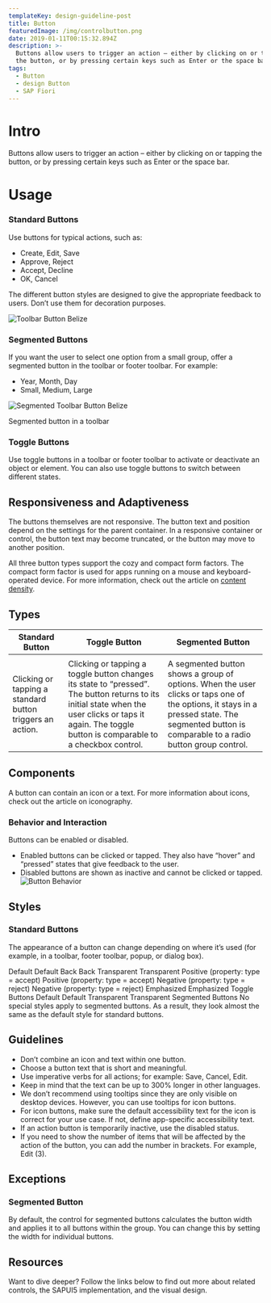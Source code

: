 ```yaml
---
templateKey: design-guideline-post
title: Button
featuredImage: /img/controlbutton.png
date: 2019-01-11T00:15:32.894Z
description: >-
  Buttons allow users to trigger an action – either by clicking on or tapping
  the button, or by pressing certain keys such as Enter or the space bar.   
tags:
  - Button
  - design Button
  - SAP Fiori
---
```


# Intro

Buttons allow users to trigger an action – either by clicking on or tapping the button, or by pressing certain keys such as Enter or the space bar. 

# Usage

### Standard Buttons

Use buttons for typical actions, such as:

- Create, Edit, Save
- Approve, Reject
- Accept, Decline
- OK, Cancel

The different button styles are designed to give the appropriate feedback to users. Don’t use them for decoration purposes.


![Toolbar Button Belize](/img/toolbarbuttons1-Belize.png "Toolbar Button Belize")



### Segmented Buttons
If you want the user to select one option from a small group, offer a segmented button in the toolbar or footer toolbar. For example:

- Year, Month, Day
- Small, Medium, Large


![Segmented Toolbar Button Belize](/img/SegmentedButton_Toolbar-Belize.png "Segmented Toolbar Button Belize")

Segmented button in a toolbar

### Toggle Buttons
Use toggle buttons in a toolbar or footer toolbar to activate or deactivate an object or element. You can also use toggle buttons to switch between different states.

## Responsiveness and Adaptiveness
The buttons themselves are not responsive. The button text and position depend on the settings for the parent container. In a responsive container or control, the button text may become truncated, or the button may move to another position.

All three button types support the cozy and compact form factors. The compact form factor is used for apps running on a mouse and keyboard-operated device. For more information, check out the article on [content density](https://experience.sap.com/fiori-design-web/cozy-compact/).


## Types
| Standard Button | Toggle Button | Segmented Button |
| -------- | ----------- |  ----------- |
|  |  | |
| Clicking or tapping a standard button triggers an action. | Clicking or tapping a toggle button changes its state to “pressed”. The button returns to its initial state when the user clicks or taps it again. The toggle button is comparable to a checkbox control. | A segmented button shows a group of options. When the user clicks or taps one of the options, it stays in a pressed state. The segmented button is comparable to a radio button group control. |




## Components
A button can contain an icon or a text. For more information about icons, check out the article on iconography.

### Behavior and Interaction
Buttons can be enabled or disabled.

 - Enabled buttons can be clicked or tapped. They also have “hover” and “pressed” states that give feedback to the user.
 - Disabled buttons are shown as inactive and cannot be clicked or tapped.
![Button Behavior](/img/Button_Behavior.png "Button Behavior")


## Styles
### Standard Buttons
The appearance of a button can change depending on where it’s used (for example, in a toolbar, footer toolbar, popup, or dialog box).

Default
Default
Back
Back
Transparent
Transparent
Positive (property: type = accept)
Positive (property: type = accept)
Negative (property: type = reject)
Negative (property: type = reject)
Emphasized
Emphasized
Toggle Buttons
Default
Default
Transparent
Transparent
Segmented Buttons
No special styles apply to segmented buttons. As a result, they look almost the same as the default style for standard buttons.

## Guidelines
- Don’t combine an icon and text within one button.
- Choose a button text that is short and meaningful.
- Use imperative verbs for all actions; for example: Save, Cancel, Edit.
- Keep in mind that the text can be up to 300% longer in other languages.
- We don’t recommend using tooltips since they are only visible on desktop devices. However, you can use tooltips for icon buttons.
- For icon buttons, make sure the default accessibility text for the icon is correct for your use case. If not, define app-specific accessibility text.
- If an action button is temporarily inactive, use the disabled status.
- If you need to show the number of items that will be affected by the action of the button, you can add the number in brackets. For example, Edit (3).

## Exceptions
### Segmented Button
By default, the control for segmented buttons calculates the button width and applies it to all buttons within the group. You can change this by setting the width for individual buttons.

## Resources
Want to dive deeper? Follow the links below to find out more about related controls, the SAPUI5 implementation, and the visual design.
